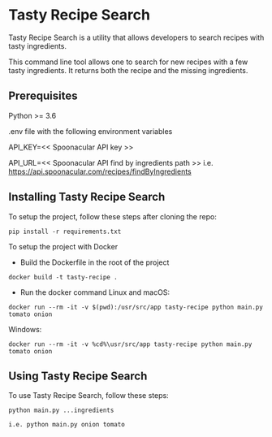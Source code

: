 # Tasty Recipe Search

Tasty Recipe Search is a utility that allows developers to search recipes with tasty ingredients.

This command line tool allows one to search for new recipes with a few tasty ingredients.
It returns both the recipe and the missing ingredients.

## Prerequisites

Python >= 3.6

.env file with the following environment variables

API_KEY=<< Spoonacular API key >>

API_URL=<< Spoonacular API find by ingredients path >> i.e. https://api.spoonacular.com/recipes/findByIngredients

## Installing Tasty Recipe Search

To setup the project, follow these steps after cloning the repo:
```
pip install -r requirements.txt
```

To setup the project with Docker
- Build the Dockerfile in the root of the project

```
docker build -t tasty-recipe .
```
- Run the docker command
Linux and macOS:
```
docker run --rm -it -v $(pwd):/usr/src/app tasty-recipe python main.py tomato onion

```

Windows:
```
docker run --rm -it -v %cd%\usr/src/app tasty-recipe python main.py tomato onion
```

## Using Tasty Recipe Search

To use Tasty Recipe Search, follow these steps:

```
python main.py ...ingredients

i.e. python main.py onion tomato
```


